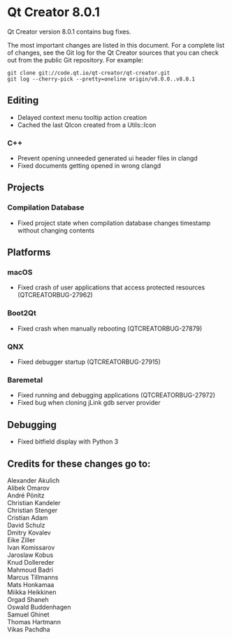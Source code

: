 Qt Creator 8.0.1
================

Qt Creator version 8.0.1 contains bug fixes.

The most important changes are listed in this document. For a complete list of
changes, see the Git log for the Qt Creator sources that you can check out from
the public Git repository. For example:

    git clone git://code.qt.io/qt-creator/qt-creator.git
    git log --cherry-pick --pretty=oneline origin/v8.0.0..v8.0.1

Editing
-------

* Delayed context menu tooltip action creation
* Cached the last QIcon created from a Utils::Icon

### C++

* Prevent opening unneeded generated ui header files in clangd
* Fixed documents getting opened in wrong clangd

Projects
--------

### Compilation Database

* Fixed project state when compilation database changes timestamp without
  changing contents

Platforms
---------

### macOS

* Fixed crash of user applications that access protected resources
  (QTCREATORBUG-27962)

### Boot2Qt

* Fixed crash when manually rebooting (QTCREATORBUG-27879)

### QNX

* Fixed debugger startup (QTCREATORBUG-27915)

### Baremetal

* Fixed running and debugging applications (QTCREATORBUG-27972)
* Fixed bug when cloning jLink gdb server provider

Debugging
---------

* Fixed bitfield display with Python 3


Credits for these changes go to:
--------------------------------
Alexander Akulich  
Alibek Omarov  
André Pönitz  
Christian Kandeler  
Christian Stenger  
Cristian Adam  
David Schulz  
Dmitry Kovalev  
Eike Ziller  
Ivan Komissarov  
Jaroslaw Kobus  
Knud Dollereder  
Mahmoud Badri  
Marcus Tillmanns  
Mats Honkamaa  
Miikka Heikkinen  
Orgad Shaneh  
Oswald Buddenhagen  
Samuel Ghinet  
Thomas Hartmann  
Vikas Pachdha  
